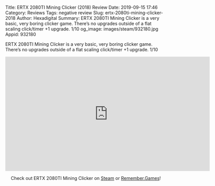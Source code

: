 Title: ERTX 2080TI Mining Clicker (2018) Review
Date: 2019-09-15 17:46
Category: Reviews
Tags: negative review
Slug: ertx-2080ti-mining-clicker-2018
Author: Hexadigital
Summary: ERTX 2080TI Mining Clicker is a very basic, very boring clicker game. There’s no upgrades outside of a flat scaling click/timer +1 upgrade. 1/10
og_image: images/steam/932180.jpg
Appid: 932180

ERTX 2080TI Mining Clicker is a very basic, very boring clicker game. There’s no upgrades outside of a flat scaling click/timer +1 upgrade. 1/10

<center><iframe src="https://www.youtube.com/embed/K2VQi-Nhp_g?feature=oembed" allow="accelerometer; autoplay; encrypted-media; gyroscope; picture-in-picture" width="640" height="360" frameborder="0"></iframe>

Check out ERTX 2080TI Mining Clicker on [Steam](https://store.steampowered.com/app/932180/?curator_clanid=34633900) or [Remember.Games](https://remember.games/game/818/)!</center>

